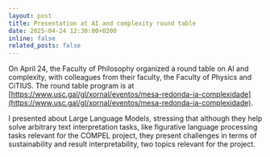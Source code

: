 ```yaml
---
layout: post
title: Presentation at AI and complexity round table
date: 2025-04-24 12:30:00+0200
inline: false
related_posts: false
---
```


On April 24, the Faculty of Philosophy organized a round table on AI and complexity, with colleagues from their faculty, the Faculty of Physics and CiTIUS. The round table program is at [https://www.usc.gal/gl/xornal/eventos/mesa-redonda-ia-complexidade](https://www.usc.gal/gl/xornal/eventos/mesa-redonda-ia-complexidade).

I presented about Large Language Models, stressing that although they help solve arbitrary text interpretation tasks, like figurative language processing tasks relevant for the COMPEL project, they present challenges in terms of sustainability and result interpretability, two topics relevant for the project.
